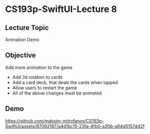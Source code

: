 #  CS193p-SwiftUI-Lecture 8

## Lecture Topic
Animation Demo

## Objective
Add more animation to the game

* Add 3d rotation to cards
* Add a card deck, that deals the cards when tapped
* Allow users to restart the game
* All of the above changes must be animated

## Demo

https://github.com/maksim-mitrofanov/CS193p-SwiftUI/assets/87092187/a4d1bc15-23fa-4fb0-a30b-a64d5157442f






